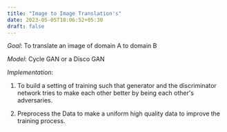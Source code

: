 ```yaml
---
title: "Image to Image Translation's"
date: 2023-05-05T18:06:52+05:30
draft: false
---
```


*Goal*: To translate an image of domain A to domain B

*Model*: Cycle GAN or a Disco GAN

*Implementation*: 
1. To build a setting of training such that generator and the discriminator network tries to make each other better by being each other's adversaries.

2. Preprocess the Data to make a uniform high quality data to improve the training process.